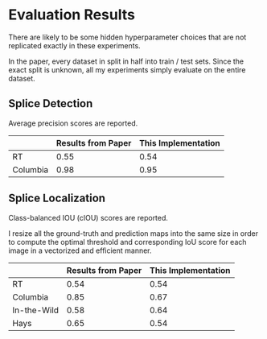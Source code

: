 # Evaluation Results
There are likely to be some hidden hyperparameter choices that are not replicated exactly in these experiments.

In the paper, every dataset in split in half into train / test sets. Since the exact split is unknown, all my experiments simply evaluate on the entire dataset.

## Splice Detection
Average precision scores are reported.

|          | Results from Paper | This Implementation |
| -------- | ------------------ | ------------------- |
| RT       | 0.55               | 0.54                |
| Columbia | 0.98               | 0.95                |

## Splice Localization
Class-balanced IOU (cIOU) scores are reported.

I resize all the ground-truth and prediction maps into the same size in order to compute the optimal threshold and corresponding IoU score for each image in a vectorized and efficient manner.

|             | Results from Paper | This Implementation |
| ----------- | ------------------ | ------------------- |
| RT          | 0.54               | 0.54                |
| Columbia    | 0.85               | 0.67                |
| In-the-Wild | 0.58               | 0.64                |
| Hays        | 0.65               | 0.54                |
